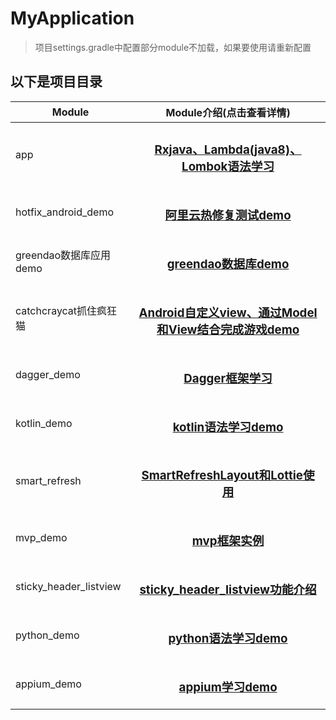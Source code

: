 # MyApplication

> 项目settings.gradle中配置部分module不加载，如果要使用请重新配置

## 以下是项目目录

| Module     | Module介绍(点击查看详情)    |
| --------   |          :----:           |
| app                   |   <h3 align="center"><a href="https://github.com/yueyue10/MyApplication/tree/master/app" >Rxjava、Lambda(java8)、Lombok语法学习</a></h3>     |
| hotfix_android_demo   |   <h3 align="center"><a href="https://github.com/yueyue10/MyApplication/tree/master/hotfix_android_demo" >阿里云热修复测试demo</a></h3>   |
| greendao数据库应用demo |   <h3 align="center"><a href="https://github.com/yueyue10/MyApplication/tree/master/greendao" >greendao数据库demo</a></h3>    |
| catchcraycat抓住疯狂猫 |   <h3 align="center"><a href="https://github.com/yueyue10/MyApplication/tree/master/catchcraycat" >Android自定义view、通过Model和View结合完成游戏demo</a></h3>  |
| dagger_demo           |   <h3 align="center"><a href="https://github.com/yueyue10/MyApplication/tree/master/dagger_demo" >Dagger框架学习</a></h3>  |
| kotlin_demo           |   <h3 align="center"><a href="https://github.com/yueyue10/MyApplication/tree/master/kotlin_demo" >kotlin语法学习demo</a></h3>  |
| smart_refresh         |   <h3 align="center"><a href="https://github.com/yueyue10/MyApplication/tree/master/smart_refresh" >SmartRefreshLayout和Lottie使用</a></h3>  |
| mvp_demo              |   <h3 align="center"><a href="https://github.com/yueyue10/MyApplication/tree/master/mvp_demo" >mvp框架实例</a></h3>  |
| sticky_header_listview|   <h3 align="center"><a href="https://github.com/yueyue10/MyApplication/tree/master/sticky_header_listview" >sticky_header_listview功能介绍</a></h3>  |
| python_demo           |   <h3 align="center"><a href="https://github.com/yueyue10/MyApplication/tree/master/python_project/python_demo" >python语法学习demo</a></h3>  |
| appium_demo           |   <h3 align="center"><a href="https://github.com/yueyue10/MyApplication/tree/master/python_project/python_demo/appium_demo" >appium学习demo</a></h3>  |
